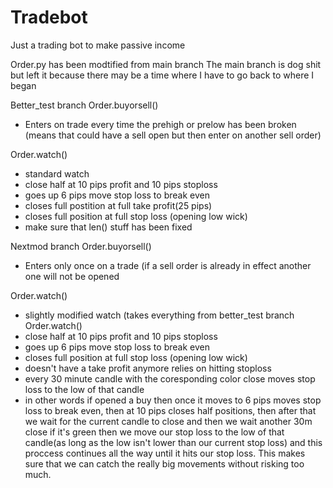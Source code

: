 # Tradebot
Just a trading bot to make passive income

Order.py has been modtified from main branch
The main branch is dog shit but left it because there may be a time where I have to go back to where I began

Better_test branch
Order.buyorsell() 
- Enters on trade every time the prehigh or prelow has been broken (means that could have a sell open but then enter on another sell order)
  
Order.watch()
- standard watch
- close half at 10 pips profit and 10 pips stoploss
- goes up 6 pips move stop loss to break even
- closes full postition at full take profit(25 pips)
- closes full position at full stop loss (opening low wick)
- make sure that len() stuff has been fixed
 
Nextmod branch
Order.buyorsell()
- Enters only once on a trade (if a sell order is already in effect another one will not be opened

Order.watch()
- slightly modified watch (takes everything from better_test branch Order.watch()
- close half at 10 pips profit and 10 pips stoploss
- goes up 6 pips move stop loss to break even
- closes full position at full stop loss (opening low wick)
- doesn't have a take profit anymore relies on hitting stoploss
- every 30 minute candle with the coresponding color close moves stop loss to the low of that candle
- in other words if opened a buy then once it moves to 6 pips moves stop loss to break even, then at 10 pips closes half positions, then after that we wait for the current candle to close and then we wait another 30m close if it's green then we move our stop loss to the low of that candle(as long as the low isn't lower than our current stop loss) and this proccess continues all the way until it hits our stop loss. This makes sure that we can catch the really big movements without risking too much.
